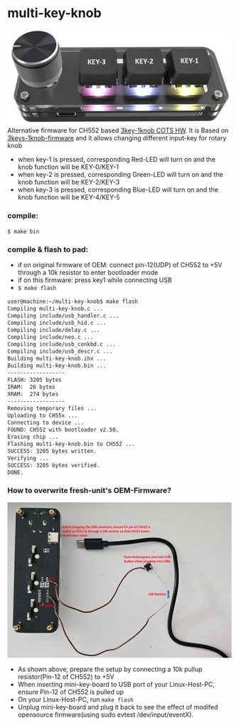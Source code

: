 # multi-key-knob
![3key1knob-picture](/images/3key1knob.png "3key1knob-picture.")
Alternative firmware for CH552 based [3key-1knob COTS HW](https://amzn.eu/d/6oloNJh). It is Based on [3keys-1knob-firmware](https://github.com/biemster/3keys_1knob) and it allows changing different input-key for rotary knob

- when key-1 is pressed, corresponding Red-LED will turn on and the knob function will be KEY-0/KEY-1
- when key-2 is pressed, corresponding Green-LED will turn on and the knob function will be KEY-2/KEY-3
- when key-3 is pressed, corresponding Blue-LED will turn on and the knob function will be KEY-4/KEY-5

### compile:
`$ make bin`

### compile & flash to pad:
- if on original firmware of OEM: connect pin-12(UDP) of CH552 to +5V through a 10k resistor to enter bootloader mode
- if on this firmware: press key1 while connecting USB
- `$ make flash`
```
user@machine:~/multi-key-knob$ make flash
Compiling multi-key-knob.c ...
Compiling include/usb_handler.c ...
Compiling include/usb_hid.c ...
Compiling include/delay.c ...
Compiling include/neo.c ...
Compiling include/usb_conkbd.c ...
Compiling include/usb_descr.c ...
Building multi-key-knob.ihx ...
Building multi-key-knob.bin ...
------------------
FLASH: 3205 bytes
IRAM:  26 bytes
XRAM:  274 bytes
------------------
Removing temporary files ...
Uploading to CH55x ...
Connecting to device ...
FOUND: CH552 with bootloader v2.50.
Erasing chip ...
Flashing multi-key-knob.bin to CH552 ...
SUCCESS: 3205 bytes written.
Verifying ...
SUCCESS: 3205 bytes verified.
DONE.
```

### How to overwrite fresh-unit's OEM-Firmware?
![overwrite-oem-firmware](/images/overwrite-oem-firmware.jpg "overwrite-oem-firmware.")
- As shown above, prepare the setup by connecting a 10k pullup resistor(Pin-12 of CH552) to +5V
- When inserting mini-key-board to USB port of your Linux-Host-PC, ensure Pin-12 of CH552 is pulled up
- On your Linux-Host-PC, run ```make flash```
- Unplug mini-key-board and plug it back to see the effect of modifed opensource firmware(using sudo evtest /dev/input/eventX).
